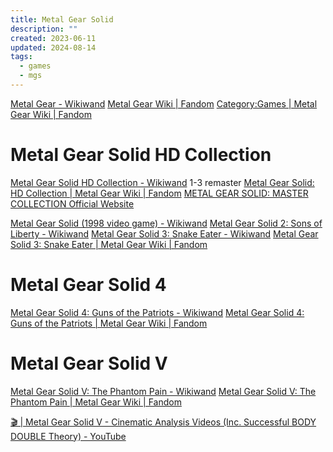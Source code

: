 ```yaml
---
title: Metal Gear Solid
description: ""
created: 2023-06-11
updated: 2024-08-14
tags:
  - games
  - mgs
---
```


[Metal Gear - Wikiwand](https://omni.wikiwand.com/en/Metal_Gear)
[Metal Gear Wiki | Fandom](https://metalgear.fandom.com/wiki/Metal_Gear_Wiki)
[Category:Games | Metal Gear Wiki | Fandom](https://metalgear.fandom.com/wiki/Category:Games)

# Metal Gear Solid HD Collection

[Metal Gear Solid HD Collection - Wikiwand](https://omni.wikiwand.com/en/Metal_Gear_Solid_HD_Collection) 1-3 remaster
[Metal Gear Solid: HD Collection | Metal Gear Wiki | Fandom](https://metalgear.fandom.com/wiki/Metal_Gear_Solid:_HD_Collection)
[METAL GEAR SOLID: MASTER COLLECTION Official Website](https://www.konami.com/mg/mc/eu/en/)

[Metal Gear Solid (1998 video game) - Wikiwand](<https://omni.wikiwand.com/en/Metal_Gear_Solid_(1998_video_game)>)
[Metal Gear Solid 2: Sons of Liberty - Wikiwand](https://omni.wikiwand.com/en/Metal_Gear_Solid_2:_Sons_of_Liberty)
[Metal Gear Solid 3: Snake Eater - Wikiwand](https://omni.wikiwand.com/en/Metal_Gear_Solid_3:_Snake_Eater)
[Metal Gear Solid 3: Snake Eater | Metal Gear Wiki | Fandom](https://metalgear.fandom.com/wiki/Metal_Gear_Solid_3:_Snake_Eater)

# Metal Gear Solid 4

[Metal Gear Solid 4: Guns of the Patriots - Wikiwand](https://omni.wikiwand.com/en/Metal_Gear_Solid_4:_Guns_of_the_Patriots)
[Metal Gear Solid 4: Guns of the Patriots | Metal Gear Wiki | Fandom](https://metalgear.fandom.com/wiki/Metal_Gear_Solid_4:_Guns_of_the_Patriots)

# Metal Gear Solid V

[Metal Gear Solid V: The Phantom Pain - Wikiwand](https://omni.wikiwand.com/en/Metal_Gear_Solid_V:_The_Phantom_Pain)
[Metal Gear Solid V: The Phantom Pain | Metal Gear Wiki | Fandom](https://metalgear.fandom.com/wiki/Metal_Gear_Solid_V:_The_Phantom_Pain)

[🎬 | Metal Gear Solid V - Cinematic Analysis Videos (Inc. Successful BODY DOUBLE Theory) - YouTube](https://www.youtube.com/playlist?list=PL1Lwgk7jetVE4EOnWJdURPYNSRJbhMInk)
